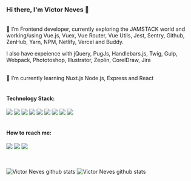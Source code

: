 ### Hi there, I'm Victor Neves 👋

\
🔭 I’m Frontend developer, currently exploring the JAMSTACK world and working/using Vue.js, Vuex, Vue Router, Vue Utils, Jest, Sentry, Github, ZenHub, Yarn, NPM, Netlify, Vercel and Buddy.

I also have expeience with jQuery, PugJs, Handlebars.js, Twig, Gulp, Webpack, Phototoshop, Illustrator, Zeplin, CorelDraw, Jira

\
🌱 I’m currently learning Nuxt.js Node.js, Express and React
<br/><br/>

#### Technology Stack:

![](https://img.shields.io/badge/html-%23239120.svg?&style=for-the-badge&logo=html5&logoColor=white) ![](https://img.shields.io/badge/html5%20-%23E34F26.svg?&style=for-the-badge&logo=html5&logoColor=white) ![](https://img.shields.io/badge/css-%23239120.svg?&style=for-the-badge&logo=css3&logoColor=white) ![](https://img.shields.io/badge/css3%20-%231572B6.svg?&style=for-the-badge&logo=css3&logoColor=white) ![](https://img.shields.io/badge/sass%20-%23CC6699.svg?&style=for-the-badge&logo=sass&logoColor=white) ![](https://img.shields.io/badge/javascript-%23F7DF1E.svg?&style=for-the-badge&logo=javascript&logoColor=black) ![](https://img.shields.io/badge/jquery%20-%230769AD.svg?&style=for-the-badge&logo=jquery&logoColor=white) ![](https://img.shields.io/badge/vuejs%20-%2335495e.svg?&style=for-the-badge&logo=vue.js&logoColor=%234FC08D) ![](https://img.shields.io/badge/netlify%20-00C7B7.svg?&style=for-the-badge&logo=netlify&logoColor=white)
<br/><br/>

#### How to reach me:
[![](https://img.shields.io/badge/twitter-%231DA1F2.svg?&style=for-the-badge&logo=twitter&logoColor=white)](https://twitter.com/vitorneves) [![](https://img.shields.io/badge/linkedin-%230077B5.svg?&style=for-the-badge&logo=linkedin&logoColor=white)](https://www.linkedin.com/in/victorneves-frontend/) [![](https://img.shields.io/badge/github-%23100000.svg?&style=for-the-badge&logo=github&logoColor=white)](https://github.com/victorlmneves)

<br/><br/>
<img align="top" src="https://github-readme-stats.vercel.app/api?username=victorlmneves&show_icons=true&hide=stars&count_private=true&theme=dark&layout=compact" alt="Victor Neves github stats" /> <img align="top" src="https://github-readme-stats.vercel.app/api/top-langs/?username=victorlmneves&theme=dark&layout=compact&langs_count=8" alt="Victor Neves github stats" />

<!--
![Victor Neves github stats](https://github-readme-stats.vercel.app/api?username=victorlmneves&show_icons=true&hide=stars,contribs&count_private=true&theme=dark&layout=compact)
[![Top Langs](https://github-readme-stats.vercel.app/api/top-langs/?username=victorlmneves&theme=dark&layout=compact)](https://github.com/victorlmneves/github-readme-stats)
-->

<!--
**victorlmneves/victorlmneves** is a ✨ _special_ ✨ repository because its `README.md` (this file) appears on your GitHub profile.

Here are some ideas to get you started:

- 🔭 I’m currently working on ...
- 🌱 I’m currently learning ...
- 👯 I’m looking to collaborate on ...
- 🤔 I’m looking for help with ...
- 💬 Ask me about ...
- 📫 How to reach me: ...
- 😄 Pronouns: ...
- ⚡ Fun fact: ...
-->
